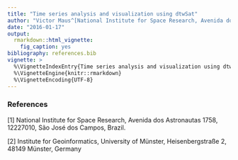 ```yaml
---
title: "Time series analysis and visualization using dtwSat"
author: "Victor Maus^[National Institute for Space Research, Avenida dos Astronautas 1758, 12227010, São José dos Campos, Brazil.], ^[Institute for Geoinformatics, University of Münster, Heisenbergstraße 2, 48149 Münster, Germany]"
date: "2016-01-17"
output: 
  rmarkdown::html_vignette:
    fig_caption: yes
bibliography: references.bib
vignette: >
  %\VignetteIndexEntry{Time series analysis and visualization using dtwSat}
  %\VignetteEngine{knitr::rmarkdown}
  %\VignetteEncoding{UTF-8}
---
```


### References

[1] National Institute for Space Research, Avenida dos Astronautas 1758, 12227010, São José dos Campos, Brazil.

[2] Institute for Geoinformatics, University of Münster, Heisenbergstraße 2, 48149 Münster, Germany
